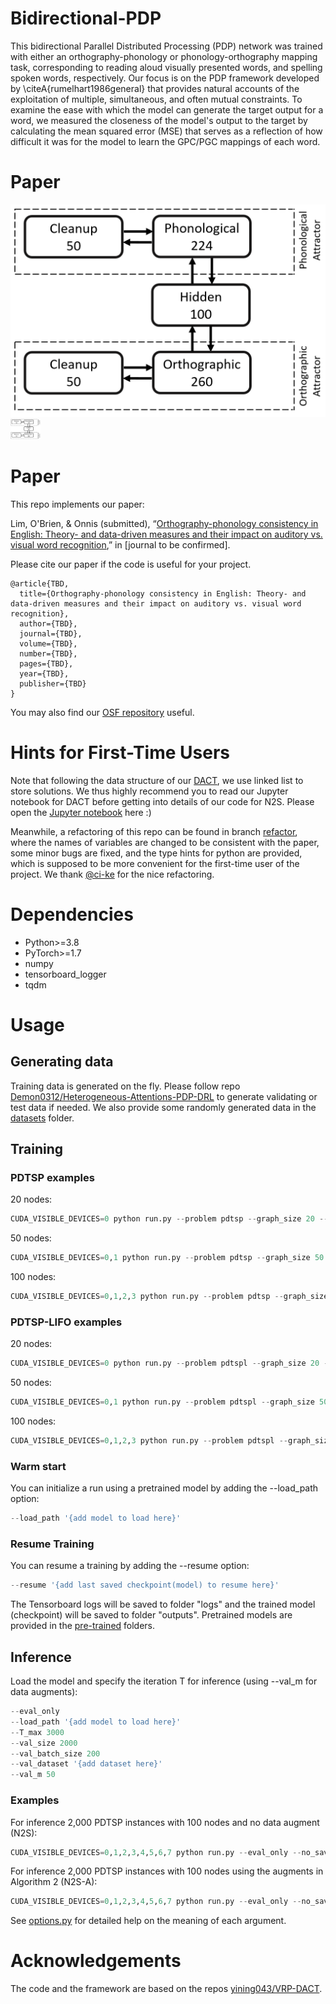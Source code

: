# Bidirectional-PDP
This bidirectional Parallel Distributed Processing (PDP) network was trained with either an orthography-phonology or phonology-orthography mapping task, corresponding to reading aloud visually presented words, and spelling spoken words, respectively. Our focus is on the PDP framework developed by \citeA{rumelhart1986general} that provides natural accounts of the exploitation of multiple, simultaneous, and often mutual constraints. To examine the ease with which the model can generate the target output for a word, we measured the closeness of the model's output to the target by calculating the mean squared error (MSE) that serves as a reflection of how difficult it was for the model to learn the GPC/PGC mappings of each word. 

# Paper
![architecture](architecture.png)
<img src="architecture.png" width="48">

# Paper
This repo implements our paper:

Lim, O'Brien, & Onnis (submitted), “[Orthography-phonology consistency in English: Theory- and data-driven measures and their impact on auditory vs. visual word recognition](https://osf.io/wdzqc/?view_only=d6ef4592811441779ce7e8801dec805d),” in [journal to be confirmed].

Please cite our paper if the code is useful for your project.
```
@article{TBD,
  title={Orthography-phonology consistency in English: Theory- and data-driven measures and their impact on auditory vs. visual word recognition},
  author={TBD},
  journal={TBD},
  volume={TBD},
  number={TBD},
  pages={TBD},
  year={TBD},
  publisher={TBD}
}

```
You may also find our [OSF repository](https://osf.io/wdzqc/?view_only=d6ef4592811441779ce7e8801dec805d) useful.

# Hints for First-Time Users
Note that following the data structure of our [DACT](https://github.com/yining043/VRP-DACT), we use linked list to store solutions. We thus highly recommend you to read our Jupyter notebook for DACT before getting into details of our code for N2S. Please open the [Jupyter notebook](https://github.com/yining043/VRP-DACT/blob/main/Play_with_DACT.ipynb) here :)

Meanwhile, a refactoring of this repo can be found in branch [refactor](https://github.com/yining043/PDP-N2S/tree/refactor), where the names of variables are changed to be consistent with the paper, some minor bugs are fixed, and the type hints for python are provided, which is supposed to be more convenient for the first-time user of the project. We thank [@ci-ke](https://github.com/ci-ke) for the nice refactoring.


# Dependencies
* Python>=3.8
* PyTorch>=1.7
* numpy
* tensorboard_logger
* tqdm

# Usage
## Generating data
Training data is generated on the fly. Please follow repo [Demon0312/Heterogeneous-Attentions-PDP-DRL](https://github.com/Demon0312/Heterogeneous-Attentions-PDP-DRL) to generate validating or test data if needed. We also provide some randomly generated data in the  [datasets](./datasets) folder.

## Training
### PDTSP examples
20 nodes:
```python
CUDA_VISIBLE_DEVICES=0 python run.py --problem pdtsp --graph_size 20 --warm_up 2 --max_grad_norm 0.05 --val_m 1 --val_dataset './datasets/pdp_20.pkl' --run_name 'example_training_PDTSP20'
```

50 nodes:
```python
CUDA_VISIBLE_DEVICES=0,1 python run.py --problem pdtsp --graph_size 50 --warm_up 1.5 --max_grad_norm 0.15 --val_m 1 --val_dataset './datasets/pdp_50.pkl' --run_name 'example_training_PDTSP50'
```

100 nodes:
```python
CUDA_VISIBLE_DEVICES=0,1,2,3 python run.py --problem pdtsp --graph_size 100 --warm_up 1 --max_grad_norm 0.3 --val_m 1 --val_dataset './datasets/pdp_100.pkl' --run_name 'example_training_PDTSP100'
```
### PDTSP-LIFO examples
20 nodes:
```python
CUDA_VISIBLE_DEVICES=0 python run.py --problem pdtspl --graph_size 20 --warm_up 2 --max_grad_norm 0.05 --val_m 1 --val_dataset './datasets/pdp_20.pkl' --run_name 'example_training_PDTSPL20'
```

50 nodes:
```python
CUDA_VISIBLE_DEVICES=0,1 python run.py --problem pdtspl --graph_size 50 --warm_up 1.5 --max_grad_norm 0.15 --val_m 1 --val_dataset './datasets/pdp_50.pkl' --run_name 'example_training_PDTSPL50'
```

100 nodes:
```python
CUDA_VISIBLE_DEVICES=0,1,2,3 python run.py --problem pdtspl --graph_size 100 --warm_up 1 --max_grad_norm 0.3 --val_m 1 --val_dataset './datasets/pdp_100.pkl' --run_name 'example_training_PDTSPL100'
```

### Warm start
You can initialize a run using a pretrained model by adding the --load_path option:
```python
--load_path '{add model to load here}'
```
### Resume Training
You can resume a training by adding the --resume option:
```python
--resume '{add last saved checkpoint(model) to resume here}'
```
The Tensorboard logs will be saved to folder "logs" and the trained model (checkpoint) will be saved to folder "outputs". Pretrained models are provided in the [pre-trained](./pre-trained) folders.

## Inference
Load the model and specify the iteration T for inference (using --val_m for data augments):

```python
--eval_only 
--load_path '{add model to load here}'
--T_max 3000 
--val_size 2000 
--val_batch_size 200 
--val_dataset '{add dataset here}' 
--val_m 50
```

### Examples
For inference 2,000 PDTSP instances with 100 nodes and no data augment (N2S):
```python
CUDA_VISIBLE_DEVICES=0,1,2,3,4,5,6,7 python run.py --eval_only --no_saving --no_tb --problem pdtsp --graph_size 100 --val_m 1 --val_dataset './datasets/pdp_100.pkl' --load_path 'pre-trained/pdtsp/100/epoch-195.pt' --val_size 2000 --val_batch_size 2000 --T_max 3000
```
For inference 2,000 PDTSP instances with 100 nodes using the augments in Algorithm 2 (N2S-A):
```python
CUDA_VISIBLE_DEVICES=0,1,2,3,4,5,6,7 python run.py --eval_only --no_saving --no_tb --problem pdtsp --graph_size 100 --val_m 50 --val_dataset './datasets/pdp_100.pkl' --load_path 'pre-trained/pdtsp/100/epoch-195.pt' --val_size 2000 --val_batch_size 200 --T_max 3000
```
See [options.py](./options.py) for detailed help on the meaning of each argument.

# Acknowledgements
The code and the framework are based on the repos [yining043/VRP-DACT](https://github.com/yining043/VRP-DACT).
